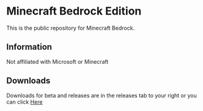 # Minecraft Bedrock Edition

This is the public repository for Minecraft Bedrock.
## Information
Not affiliated with Microsoft or Minecraft
## Downloads
Downloads for beta and releases are in the releases tab to your right or you can click [Here](https://github.com/PixelatedCheese1/MinecraftBedrock/releases/)
